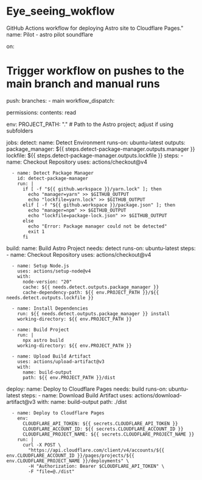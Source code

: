 # Eye_seeing_wokflow
GitHub Actions workflow for deploying Astro site to Cloudflare Pages."
name: Pilot - astro pilot soundflare

on:
  # Trigger workflow on pushes to the main branch and manual runs
  push:
    branches:
      - main
  workflow_dispatch:

permissions:
  contents: read

env:
  PROJECT_PATH: "." # Path to the Astro project; adjust if using subfolders

jobs:
  detect:
    name: Detect Environment
    runs-on: ubuntu-latest
    outputs:
      package_manager: ${{ steps.detect-package-manager.outputs.manager }}
      lockfile: ${{ steps.detect-package-manager.outputs.lockfile }}
    steps:
      - name: Checkout Repository
        uses: actions/checkout@v4

      - name: Detect Package Manager
        id: detect-package-manager
        run: |
          if [ -f "${{ github.workspace }}/yarn.lock" ]; then
            echo "manager=yarn" >> $GITHUB_OUTPUT
            echo "lockfile=yarn.lock" >> $GITHUB_OUTPUT
          elif [ -f "${{ github.workspace }}/package.json" ]; then
            echo "manager=npm" >> $GITHUB_OUTPUT
            echo "lockfile=package-lock.json" >> $GITHUB_OUTPUT
          else
            echo "Error: Package manager could not be detected"
            exit 1
          fi

  build:
    name: Build Astro Project
    needs: detect
    runs-on: ubuntu-latest
    steps:
      - name: Checkout Repository
        uses: actions/checkout@v4

      - name: Setup Node.js
        uses: actions/setup-node@v4
        with:
          node-version: "20"
          cache: ${{ needs.detect.outputs.package_manager }}
          cache-dependency-path: ${{ env.PROJECT_PATH }}/${{ needs.detect.outputs.lockfile }}

      - name: Install Dependencies
        run: ${{ needs.detect.outputs.package_manager }} install
        working-directory: ${{ env.PROJECT_PATH }}

      - name: Build Project
        run: |
          npx astro build
        working-directory: ${{ env.PROJECT_PATH }}

      - name: Upload Build Artifact
        uses: actions/upload-artifact@v3
        with:
          name: build-output
          path: ${{ env.PROJECT_PATH }}/dist

  deploy:
    name: Deploy to Cloudflare Pages
    needs: build
    runs-on: ubuntu-latest
    steps:
      - name: Download Build Artifact
        uses: actions/download-artifact@v3
        with:
          name: build-output
          path: ./dist

      - name: Deploy to Cloudflare Pages
        env:
          CLOUDFLARE_API_TOKEN: ${{ secrets.CLOUDFLARE_API_TOKEN }}
          CLOUDFLARE_ACCOUNT_ID: ${{ secrets.CLOUDFLARE_ACCOUNT_ID }}
          CLOUDFLARE_PROJECT_NAME: ${{ secrets.CLOUDFLARE_PROJECT_NAME }}
        run: |
          curl -X POST \
            "https://api.cloudflare.com/client/v4/accounts/${{ env.CLOUDFLARE_ACCOUNT_ID }}/pages/projects/${{ env.CLOUDFLARE_PROJECT_NAME }}/deployments" \
            -H "Authorization: Bearer $CLOUDFLARE_API_TOKEN" \
            -F "file=@./dist"
